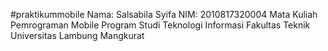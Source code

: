 #praktikummobile
Nama: Salsabila Syifa
NIM: 2010817320004
Mata Kuliah Pemrograman Mobile 
Program Studi Teknologi Informasi 
Fakultas Teknik 
Universitas Lambung Mangkurat
